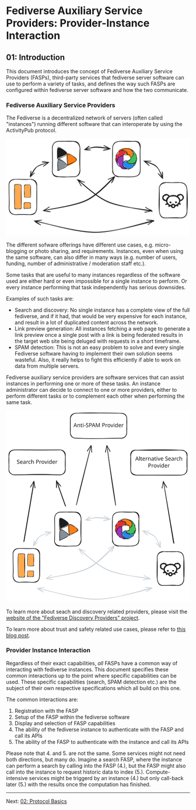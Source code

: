 # Fediverse Auxiliary Service Providers: Provider-Instance Interaction

## 01: Introduction

This document introduces the concept of Fediverse Auxiliary Service
Providers (FASPs), third-party services that fediverse server software can use to
perform a variety of tasks, and defines the way such FASPs are configured
within fediverse server software and how the two communicate.

### Fediverse Auxiliary Service Providers

The Fediverse is a decentralized network of servers (often
called "instances") running different software
that can interoperate by using the ActivityPub protocol.

![Fediverse instances communicating with each other](../../images/instances_federating.svg)

The different sofware offerings have different use cases, e.g.
micro-blogging or photo sharing, and requirements. Instances, even when
using the same software, can also differ in many ways (e.g. number of users,
funding, number of administrative / moderation staff etc.).

Some tasks that are useful to many instances regardless of
the software used are either hard or even impossible for a single
instance to perform. Or every instance performing that task independently has serious
downsides.

Examples of such tasks are:

* Search and discovery: No single instance has a complete view of the
  full fediverse, and if it had, that would be very expensive for each instance, and result
  in a lot of duplicated content across the network.
* Link preview generation: All instances fetching a web page to generate
  a link preview once a single post with a link is being federated
  results in the target web site being deluged with requests in a short
  timeframe.
* SPAM detection: This is not an easy problem to solve and every single
  Fediverse software having to implement their own solution seems
  wasteful. Also, it really helps to fight this efficiently if able
  to work on data from multiple servers.

Fediverse auxiliary service providers are software services that can
assist instances in performing one or more of these tasks. An instance
administrator can decide to connect to one or more providers, either to
perform different tasks or to complement each other when performing the
same task.

![Fediverse instances using difference auxiliary service providers](../../images/instances_using_providers.svg)

To learn more about seach and discovery related providers, please visit
the [website of the "Fediverse Discovery Providers" project](https://fediscovery.org).

To learn more about trust and safety related use cases, please refer to
[this blog post](https://renchap.com/blog/post/evolving_mastodon_trust_and_safety/).

### Provider Instance Interaction

Regardless of their exact capabilities, *all* FASPs have a common
way of interacting with fediverse instances. This document
specifies these common interactions up to the point where specific
capabilities can be used. These specific capabilities (search, SPAM
detection etc.) are the subject of their own respective specifications
which all build on this one.

The common interactions are:

1. Registration with the FASP
2. Setup of the FASP within the fediverse software
3. Display and selection of FASP capabilities
4. The ability of the fediverse instance to authenticate with the
FASP and call its APIs
5. The ability of the FASP to authenticate with the instance and
call its APIs

Please note that 4. and 5. are not the same. Some services might not
need both directions, but many do. Imagine a search FASP, where the
instance can perform a search by calling into the FASP (4.), but the
FASP might also call into the instance to request historic data to
index (5.). Compute-intensive services might be triggerd by an instance
(4.) but only call-back later (5.) with the results once the computation
has finished.

---

Next: [02: Protocol Basics](protocol_basics.md)
